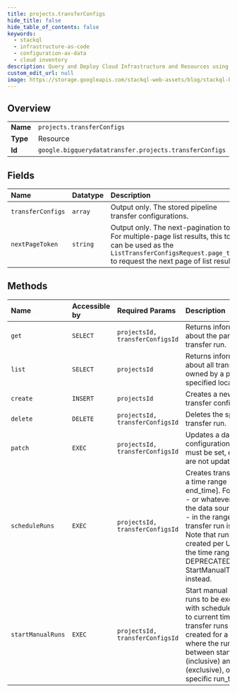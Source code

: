 ```yaml
---
title: projects.transferConfigs
hide_title: false
hide_table_of_contents: false
keywords:
  - stackql
  - infrastructure-as-code
  - configuration-as-data
  - cloud inventory
description: Query and Deploy Cloud Infrastructure and Resources using SQL
custom_edit_url: null
image: https://storage.googleapis.com/stackql-web-assets/blog/stackql-blog-post-featured-image.png
---
```

  
    

## Overview
<table><tbody>
<tr><td><b>Name</b></td><td><code>projects.transferConfigs</code></td></tr>
<tr><td><b>Type</b></td><td>Resource</td></tr>
<tr><td><b>Id</b></td><td><code>google.bigquerydatatransfer.projects.transferConfigs</code></td></tr>
</tbody></table>

## Fields
| Name | Datatype | Description |
|:-----|:---------|:------------|
| `transferConfigs` | `array` | Output only. The stored pipeline transfer configurations. |
| `nextPageToken` | `string` | Output only. The next-pagination token. For multiple-page list results, this token can be used as the `ListTransferConfigsRequest.page_token` to request the next page of list results. |
## Methods
| Name | Accessible by | Required Params | Description |
|:-----|:--------------|:----------------|:------------|
| `get` | `SELECT` | `projectsId, transferConfigsId` | Returns information about the particular transfer run. |
| `list` | `SELECT` | `projectsId` | Returns information about all transfer configs owned by a project in the specified location. |
| `create` | `INSERT` | `projectsId` | Creates a new data transfer configuration. |
| `delete` | `DELETE` | `projectsId, transferConfigsId` | Deletes the specified transfer run. |
| `patch` | `EXEC` | `projectsId, transferConfigsId` | Updates a data transfer configuration. All fields must be set, even if they are not updated. |
| `scheduleRuns` | `EXEC` | `projectsId, transferConfigsId` | Creates transfer runs for a time range [start_time, end_time]. For each date - or whatever granularity the data source supports - in the range, one transfer run is created. Note that runs are created per UTC time in the time range. DEPRECATED: use StartManualTransferRuns instead. |
| `startManualRuns` | `EXEC` | `projectsId, transferConfigsId` | Start manual transfer runs to be executed now with schedule_time equal to current time. The transfer runs can be created for a time range where the run_time is between start_time (inclusive) and end_time (exclusive), or for a specific run_time. |
